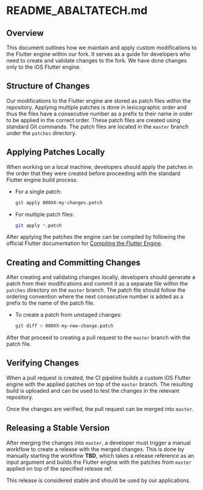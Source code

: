 # README_ABALTATECH.md

## Overview

This document outlines how we maintain and apply custom modifications to the Flutter engine within our fork. It serves as a guide for developers who need to create and validate changes to the fork. We have done changes only to the iOS Flutter engine.

## Structure of Changes

Our modifications to the Flutter engine are stored as patch files within the repository. Applying multiple patches is done in lexicographic order and thus the files have a consecutive number as a prefix to their name in order to be applied in the correct order. These patch files are created using standard Git commands. The patch files are located in the `master` branch under the `patches` directory.

## Applying Patches Locally

When working on a local machine, developers should apply the patches in the order that they were created before proceeding with the standard Flutter engine build process.

- For a single patch:

  ```sh
  git apply 000XX-my-changes.patch
  ```

- For multiple patch files:

  ```sh
  git apply *.patch
  ```

After applying the patches the engine can be compiled by following the official Flutter documentation for [Compiling the Flutter Engine](./engine/src/flutter/docs/contributing/Compiling-the-engine.md).

## Creating and Committing Changes

After creating and validating changes locally, developers should generate a patch from their modifications and commit it as a separate file within the `patches` directory on the `master` branch. The patch file should follow the ordering convention where the next consecutive number is added as a prefix to the name of the patch file.

- To create a patch from unstaged changes:

  ```sh
  git diff > 000XX-my-new-change.patch
  ```

After that proceed to creating a pull request to the `master` branch with the patch file.

## Verifying Changes

When a pull request is created, the CI pipeline builds a custom iOS Flutter engine with the applied patches on top of the `master` branch. The resulting build is uploaded and can be used to test the changes in the relevant repository.

Once the changes are verified, the pull request can be merged into `master`.

## Releasing a Stable Version

After merging the changes into `master`, a developer must trigger a manual workflow to create a release with the merged changes. This is done by manually starting the workflow **TBD**, which takes a release reference as an input argument and builds the Flutter engine with the patches from `master` applied on top of the specified release ref.

This release is considered stable and should be used by our applications.
